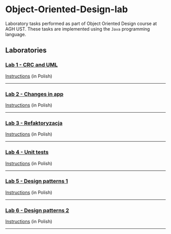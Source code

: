 # Object-Oriented-Design-lab

Laboratory tasks performed as part of Object Oriented Design course at AGH UST.  These tasks are implemented using the `Java` programming language. 

## Laboratories

### [Lab 1 - CRC and UML](/lab1/)
[Instructions](/lab1/task.pdf) (in Polish)
<hr/>

### [Lab 2 - Changes in app](/lab2/)
[Instructions](/lab2/task.pdf) (in Polish)
<hr/>

### [Lab 3 - Refaktoryzacja](/lab3/)
[Instructions](/lab3/task.pdf) (in Polish)
<hr/>

### [Lab 4 - Unit tests](/lab4/)
[Instructions](/lab4/task.pdf) (in Polish)
<hr/>

### [Lab 5 - Design patterns 1](/lab5/)
[Instructions](/lab5/task.pdf) (in Polish)
<hr/>

### [Lab 6 - Design patterns 2](/lab6/)
[Instructions](/lab6/task.pdf) (in Polish)
<hr/>